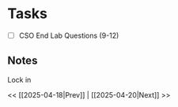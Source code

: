 # Tasks
- [ ] CSO End Lab Questions (9-12)

## Notes
Lock in

<< [[2025-04-18|Prev]] | [[2025-04-20|Next]] >>